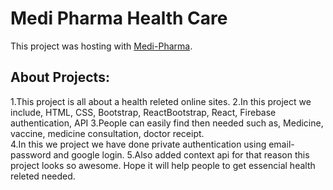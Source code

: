 # Medi Pharma Health Care

This project was hosting with [Medi-Pharma](https://medipharma-health-care.web.app/).

## About Projects:
1.This project is all about a health releted online sites.
2.In this project we include, HTML, CSS, Bootstrap, ReactBootstrap, React, Firebase authentication, API
3.People can easily find then needed such as, Medicine, vaccine, medicine consultation, doctor receipt.  
4.In this we project we have done private authentication using email-password and google login.
5.Also added context api for that reason this project looks so awesome. Hope it will help people to get essencial health releted needed.
